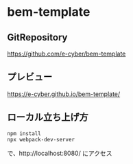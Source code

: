 # bem-template

## GitRepository
https://github.com/e-cyber/bem-template

## プレビュー
https://e-cyber.github.io/bem-template/

## ローカル立ち上げ方

```
npm install
npx webpack-dev-server
```

で、http://localhost:8080/ にアクセス